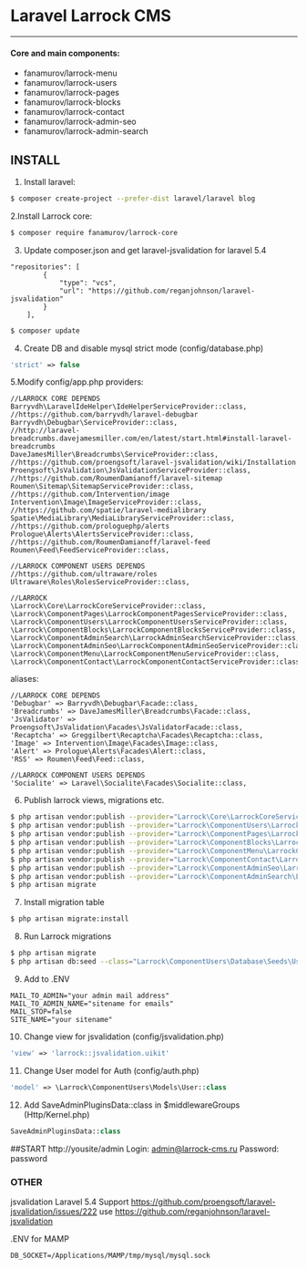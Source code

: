 # Laravel Larrock CMS

---

#### Core and main components:
  - fanamurov/larrock-menu
  - fanamurov/larrock-users
  - fanamurov/larrock-pages
  - fanamurov/larrock-blocks
  - fanamurov/larrock-contact
  - fanamurov/larrock-admin-seo
  - fanamurov/larrock-admin-search

## INSTALL

1. Install laravel:
```sh
$ composer create-project --prefer-dist laravel/laravel blog
```

2.Install Larrock core:
```sh
$ composer require fanamurov/larrock-core
```

3. Update composer.json and get laravel-jsvalidation for laravel 5.4
```
"repositories": [
        {
            "type": "vcs",
            "url": "https://github.com/reganjohnson/laravel-jsvalidation"
        }
    ],
```
```sh
$ composer update
```

4. Create DB and disable mysql strict mode (config/database.php)
```php
'strict' => false
```

5.Modify config/app.php
providers:
```
//LARROCK CORE DEPENDS
Barryvdh\LaravelIdeHelper\IdeHelperServiceProvider::class,
//https://github.com/barryvdh/laravel-debugbar
Barryvdh\Debugbar\ServiceProvider::class,
//http://laravel-breadcrumbs.davejamesmiller.com/en/latest/start.html#install-laravel-breadcrumbs
DaveJamesMiller\Breadcrumbs\ServiceProvider::class,
//https://github.com/proengsoft/laravel-jsvalidation/wiki/Installation
Proengsoft\JsValidation\JsValidationServiceProvider::class,
//https://github.com/RoumenDamianoff/laravel-sitemap
Roumen\Sitemap\SitemapServiceProvider::class,
//https://github.com/Intervention/image
Intervention\Image\ImageServiceProvider::class,
//https://github.com/spatie/laravel-medialibrary
Spatie\MediaLibrary\MediaLibraryServiceProvider::class,
//https://github.com/prologuephp/alerts
Prologue\Alerts\AlertsServiceProvider::class,
//https://github.com/RoumenDamianoff/laravel-feed
Roumen\Feed\FeedServiceProvider::class,

//LARROCK COMPONENT USERS DEPENDS
//https://github.com/ultraware/roles
Ultraware\Roles\RolesServiceProvider::class,

//LARROCK
\Larrock\Core\LarrockCoreServiceProvider::class,
\Larrock\ComponentPages\LarrockComponentPagesServiceProvider::class,
\Larrock\ComponentUsers\LarrockComponentUsersServiceProvider::class,
\Larrock\ComponentBlocks\LarrockComponentBlocksServiceProvider::class,
\Larrock\ComponentAdminSearch\LarrockAdminSearchServiceProvider::class,
\Larrock\ComponentAdminSeo\LarrockComponentAdminSeoServiceProvider::class,
\Larrock\ComponentMenu\LarrockComponentMenuServiceProvider::class,
\Larrock\ComponentContact\LarrockComponentContactServiceProvider::class
```

aliases:
```
//LARROCK CORE DEPENDS
'Debugbar' => Barryvdh\Debugbar\Facade::class,
'Breadcrumbs' => DaveJamesMiller\Breadcrumbs\Facade::class,
'JsValidator' => Proengsoft\JsValidation\Facades\JsValidatorFacade::class,
'Recaptcha' => Greggilbert\Recaptcha\Facades\Recaptcha::class,
'Image' => Intervention\Image\Facades\Image::class,
'Alert' => Prologue\Alerts\Facades\Alert::class,
'RSS' => Roumen\Feed\Feed::class,

//LARROCK COMPONENT USERS DEPENDS
'Socialite' => Laravel\Socialite\Facades\Socialite::class,
```

6. Publish larrock views, migrations etc.
```sh
$ php artisan vendor:publish --provider="Larrock\Core\LarrockCoreServiceProvider"
$ php artisan vendor:publish --provider="Larrock\ComponentUsers\LarrockComponentUsersServiceProvider"
$ php artisan vendor:publish --provider="Larrock\ComponentPages\LarrockComponentPagesServiceProvider"
$ php artisan vendor:publish --provider="Larrock\ComponentBlocks\LarrockComponentBlocksServiceProvider"
$ php artisan vendor:publish --provider="Larrock\ComponentMenu\LarrockComponentMenuServiceProvider"
$ php artisan vendor:publish --provider="Larrock\ComponentContact\LarrockComponentContactServiceProvider"
$ php artisan vendor:publish --provider="Larrock\ComponentAdminSeo\LarrockComponentAdminSeoServiceProvider"
$ php artisan vendor:publish --provider="Larrock\ComponentAdminSearch\LarrockComponentAdminSearchServiceProvider"
$ php artisan migrate
```
       
7. Install migration table
```sh
$ php artisan migrate:install
```
       
8. Run Larrock migrations
```sh
$ php artisan migrate
$ php artisan db:seed --class="Larrock\ComponentUsers\Database\Seeds\UsersTableSeeder"
```
       
9. Add to .ENV
```
MAIL_TO_ADMIN="your admin mail address"
MAIL_TO_ADMIN_NAME="sitename for emails"
MAIL_STOP=false
SITE_NAME="your sitename"
```
       
10. Change view for jsvalidation (config/jsvalidation.php)
```php
'view' => 'larrock::jsvalidation.uikit'
```

11. Change User model for Auth (config/auth.php)
```php
'model' => \Larrock\ComponentUsers\Models\User::class
```

12. Add SaveAdminPluginsData::class in $middlewareGroups (Http/Kernel.php)
```php
SaveAdminPluginsData::class
```


##START
http://yousite/admin
Login: admin@larrock-cms.ru
Password: password       
       

### OTHER
jsvalidation Laravel 5.4 Support
https://github.com/proengsoft/laravel-jsvalidation/issues/222
use https://github.com/reganjohnson/laravel-jsvalidation

.ENV for MAMP
```
DB_SOCKET=/Applications/MAMP/tmp/mysql/mysql.sock
```
